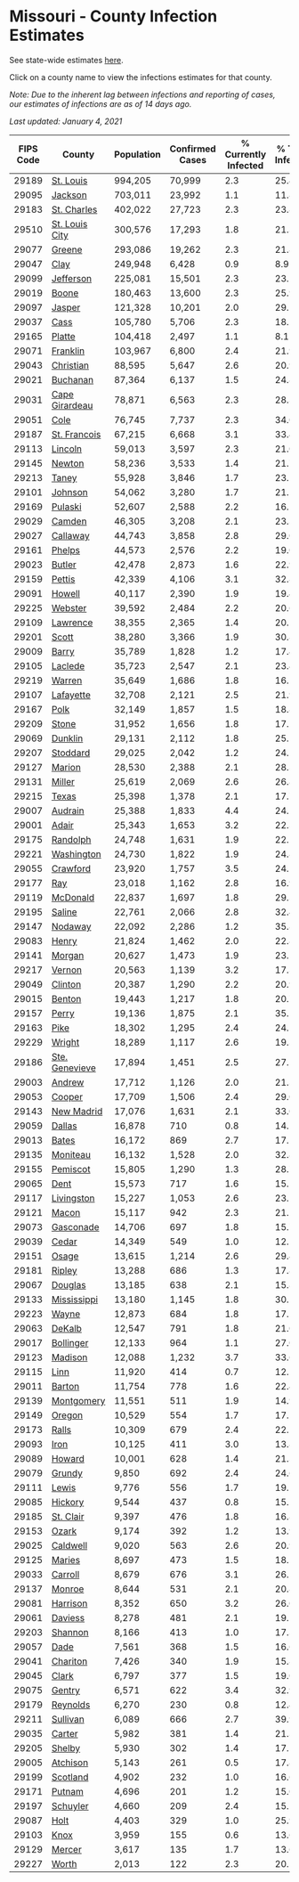 # Missouri - County Infection Estimates

See state-wide estimates [here](/infections/us-mo).

Click on a county name to view the infections estimates for that county.

*Note: Due to the inherent lag between infections and reporting of cases, our estimates of infections are as of 14 days ago.*

*Last updated: January 4, 2021*

|   FIPS Code |                           County |   Population |   Confirmed Cases |   % Currently Infected |   % Total Infected |
|-------------|----------------------------------|--------------|-------------------|------------------------|--------------------|
|       29189 |           [St. Louis](st.-louis) |      994,205 |            70,999 |                    2.3 |               25.4 |
|       29095 |               [Jackson](jackson) |      703,011 |            23,992 |                    1.1 |               11.8 |
|       29183 |       [St. Charles](st.-charles) |      402,022 |            27,723 |                    2.3 |               23.8 |
|       29510 | [St. Louis City](st.-louis-city) |      300,576 |            17,293 |                    1.8 |               21.3 |
|       29077 |                 [Greene](greene) |      293,086 |            19,262 |                    2.3 |               21.8 |
|       29047 |                     [Clay](clay) |      249,948 |             6,428 |                    0.9 |                8.9 |
|       29099 |           [Jefferson](jefferson) |      225,081 |            15,501 |                    2.3 |               23.5 |
|       29019 |                   [Boone](boone) |      180,463 |            13,600 |                    2.3 |               25.9 |
|       29097 |                 [Jasper](jasper) |      121,328 |            10,201 |                    2.0 |               29.2 |
|       29037 |                     [Cass](cass) |      105,780 |             5,706 |                    2.3 |               18.2 |
|       29165 |                 [Platte](platte) |      104,418 |             2,497 |                    1.1 |                8.1 |
|       29071 |             [Franklin](franklin) |      103,967 |             6,800 |                    2.4 |               21.9 |
|       29043 |           [Christian](christian) |       88,595 |             5,647 |                    2.6 |               20.9 |
|       29021 |             [Buchanan](buchanan) |       87,364 |             6,137 |                    1.5 |               24.8 |
|       29031 | [Cape Girardeau](cape-girardeau) |       78,871 |             6,563 |                    2.3 |               28.3 |
|       29051 |                     [Cole](cole) |       76,745 |             7,737 |                    2.3 |               34.0 |
|       29187 |     [St. Francois](st.-francois) |       67,215 |             6,668 |                    3.1 |               33.4 |
|       29113 |               [Lincoln](lincoln) |       59,013 |             3,597 |                    2.3 |               21.0 |
|       29145 |                 [Newton](newton) |       58,236 |             3,533 |                    1.4 |               21.7 |
|       29213 |                   [Taney](taney) |       55,928 |             3,846 |                    1.7 |               23.2 |
|       29101 |               [Johnson](johnson) |       54,062 |             3,280 |                    1.7 |               21.1 |
|       29169 |               [Pulaski](pulaski) |       52,607 |             2,588 |                    2.2 |               16.5 |
|       29029 |                 [Camden](camden) |       46,305 |             3,208 |                    2.1 |               23.3 |
|       29027 |             [Callaway](callaway) |       44,743 |             3,858 |                    2.8 |               29.0 |
|       29161 |                 [Phelps](phelps) |       44,573 |             2,576 |                    2.2 |               19.0 |
|       29023 |                 [Butler](butler) |       42,478 |             2,873 |                    1.6 |               22.9 |
|       29159 |                 [Pettis](pettis) |       42,339 |             4,106 |                    3.1 |               32.8 |
|       29091 |                 [Howell](howell) |       40,117 |             2,390 |                    1.9 |               19.4 |
|       29225 |               [Webster](webster) |       39,592 |             2,484 |                    2.2 |               20.6 |
|       29109 |             [Lawrence](lawrence) |       38,355 |             2,365 |                    1.4 |               20.5 |
|       29201 |                   [Scott](scott) |       38,280 |             3,366 |                    1.9 |               30.8 |
|       29009 |                   [Barry](barry) |       35,789 |             1,828 |                    1.2 |               17.4 |
|       29105 |               [Laclede](laclede) |       35,723 |             2,547 |                    2.1 |               23.4 |
|       29219 |                 [Warren](warren) |       35,649 |             1,686 |                    1.8 |               16.1 |
|       29107 |           [Lafayette](lafayette) |       32,708 |             2,121 |                    2.5 |               21.9 |
|       29167 |                     [Polk](polk) |       32,149 |             1,857 |                    1.5 |               18.8 |
|       29209 |                   [Stone](stone) |       31,952 |             1,656 |                    1.8 |               17.2 |
|       29069 |               [Dunklin](dunklin) |       29,131 |             2,112 |                    1.8 |               25.2 |
|       29207 |             [Stoddard](stoddard) |       29,025 |             2,042 |                    1.2 |               24.5 |
|       29127 |                 [Marion](marion) |       28,530 |             2,388 |                    2.1 |               28.3 |
|       29131 |                 [Miller](miller) |       25,619 |             2,069 |                    2.6 |               26.8 |
|       29215 |                   [Texas](texas) |       25,398 |             1,378 |                    2.1 |               17.7 |
|       29007 |               [Audrain](audrain) |       25,388 |             1,833 |                    4.4 |               24.1 |
|       29001 |                   [Adair](adair) |       25,343 |             1,653 |                    3.2 |               22.3 |
|       29175 |             [Randolph](randolph) |       24,748 |             1,631 |                    1.9 |               22.1 |
|       29221 |         [Washington](washington) |       24,730 |             1,822 |                    1.9 |               24.8 |
|       29055 |             [Crawford](crawford) |       23,920 |             1,757 |                    3.5 |               24.2 |
|       29177 |                       [Ray](ray) |       23,018 |             1,162 |                    2.8 |               16.9 |
|       29119 |             [McDonald](mcdonald) |       22,837 |             1,697 |                    1.8 |               29.3 |
|       29195 |                 [Saline](saline) |       22,761 |             2,066 |                    2.8 |               32.4 |
|       29147 |               [Nodaway](nodaway) |       22,092 |             2,286 |                    1.2 |               35.8 |
|       29083 |                   [Henry](henry) |       21,824 |             1,462 |                    2.0 |               22.8 |
|       29141 |                 [Morgan](morgan) |       20,627 |             1,473 |                    1.9 |               23.5 |
|       29217 |                 [Vernon](vernon) |       20,563 |             1,139 |                    3.2 |               17.3 |
|       29049 |               [Clinton](clinton) |       20,387 |             1,290 |                    2.2 |               20.9 |
|       29015 |                 [Benton](benton) |       19,443 |             1,217 |                    1.8 |               20.7 |
|       29157 |                   [Perry](perry) |       19,136 |             1,875 |                    2.1 |               35.2 |
|       29163 |                     [Pike](pike) |       18,302 |             1,295 |                    2.4 |               24.5 |
|       29229 |                 [Wright](wright) |       18,289 |             1,117 |                    2.6 |               19.3 |
|       29186 | [Ste. Genevieve](ste.-genevieve) |       17,894 |             1,451 |                    2.5 |               27.5 |
|       29003 |                 [Andrew](andrew) |       17,712 |             1,126 |                    2.0 |               21.3 |
|       29053 |                 [Cooper](cooper) |       17,709 |             1,506 |                    2.4 |               29.0 |
|       29143 |         [New Madrid](new-madrid) |       17,076 |             1,631 |                    2.1 |               33.0 |
|       29059 |                 [Dallas](dallas) |       16,878 |               710 |                    0.8 |               14.1 |
|       29013 |                   [Bates](bates) |       16,172 |               869 |                    2.7 |               17.5 |
|       29135 |             [Moniteau](moniteau) |       16,132 |             1,528 |                    2.0 |               32.8 |
|       29155 |             [Pemiscot](pemiscot) |       15,805 |             1,290 |                    1.3 |               28.7 |
|       29065 |                     [Dent](dent) |       15,573 |               717 |                    1.6 |               15.2 |
|       29117 |         [Livingston](livingston) |       15,227 |             1,053 |                    2.6 |               23.1 |
|       29121 |                   [Macon](macon) |       15,117 |               942 |                    2.3 |               21.1 |
|       29073 |           [Gasconade](gasconade) |       14,706 |               697 |                    1.8 |               15.7 |
|       29039 |                   [Cedar](cedar) |       14,349 |               549 |                    1.0 |               12.5 |
|       29151 |                   [Osage](osage) |       13,615 |             1,214 |                    2.6 |               29.4 |
|       29181 |                 [Ripley](ripley) |       13,288 |               686 |                    1.3 |               17.8 |
|       29067 |               [Douglas](douglas) |       13,185 |               638 |                    2.1 |               15.8 |
|       29133 |       [Mississippi](mississippi) |       13,180 |             1,145 |                    1.8 |               30.5 |
|       29223 |                   [Wayne](wayne) |       12,873 |               684 |                    1.8 |               17.5 |
|       29063 |                 [DeKalb](dekalb) |       12,547 |               791 |                    1.8 |               21.0 |
|       29017 |           [Bollinger](bollinger) |       12,133 |               964 |                    1.1 |               27.0 |
|       29123 |               [Madison](madison) |       12,088 |             1,232 |                    3.7 |               33.6 |
|       29115 |                     [Linn](linn) |       11,920 |               414 |                    0.7 |               12.1 |
|       29011 |                 [Barton](barton) |       11,754 |               778 |                    1.6 |               22.4 |
|       29139 |         [Montgomery](montgomery) |       11,551 |               511 |                    1.9 |               14.9 |
|       29149 |                 [Oregon](oregon) |       10,529 |               554 |                    1.7 |               17.2 |
|       29173 |                   [Ralls](ralls) |       10,309 |               679 |                    2.4 |               22.2 |
|       29093 |                     [Iron](iron) |       10,125 |               411 |                    3.0 |               13.8 |
|       29089 |                 [Howard](howard) |       10,001 |               628 |                    1.4 |               21.3 |
|       29079 |                 [Grundy](grundy) |        9,850 |               692 |                    2.4 |               24.6 |
|       29111 |                   [Lewis](lewis) |        9,776 |               556 |                    1.7 |               19.1 |
|       29085 |               [Hickory](hickory) |        9,544 |               437 |                    0.8 |               15.1 |
|       29185 |           [St. Clair](st.-clair) |        9,397 |               476 |                    1.8 |               16.8 |
|       29153 |                   [Ozark](ozark) |        9,174 |               392 |                    1.2 |               13.9 |
|       29025 |             [Caldwell](caldwell) |        9,020 |               563 |                    2.6 |               20.9 |
|       29125 |                 [Maries](maries) |        8,697 |               473 |                    1.5 |               18.1 |
|       29033 |               [Carroll](carroll) |        8,679 |               676 |                    3.1 |               26.2 |
|       29137 |                 [Monroe](monroe) |        8,644 |               531 |                    2.1 |               20.8 |
|       29081 |             [Harrison](harrison) |        8,352 |               650 |                    3.2 |               26.0 |
|       29061 |               [Daviess](daviess) |        8,278 |               481 |                    2.1 |               19.1 |
|       29203 |               [Shannon](shannon) |        8,166 |               413 |                    1.0 |               17.3 |
|       29057 |                     [Dade](dade) |        7,561 |               368 |                    1.5 |               16.6 |
|       29041 |             [Chariton](chariton) |        7,426 |               340 |                    1.9 |               15.8 |
|       29045 |                   [Clark](clark) |        6,797 |               377 |                    1.5 |               19.0 |
|       29075 |                 [Gentry](gentry) |        6,571 |               622 |                    3.4 |               32.9 |
|       29179 |             [Reynolds](reynolds) |        6,270 |               230 |                    0.8 |               12.4 |
|       29211 |             [Sullivan](sullivan) |        6,089 |               666 |                    2.7 |               39.9 |
|       29035 |                 [Carter](carter) |        5,982 |               381 |                    1.4 |               21.3 |
|       29205 |                 [Shelby](shelby) |        5,930 |               302 |                    1.4 |               17.1 |
|       29005 |             [Atchison](atchison) |        5,143 |               261 |                    0.5 |               17.8 |
|       29199 |             [Scotland](scotland) |        4,902 |               232 |                    1.0 |               16.6 |
|       29171 |                 [Putnam](putnam) |        4,696 |               201 |                    1.2 |               15.0 |
|       29197 |             [Schuyler](schuyler) |        4,660 |               209 |                    2.4 |               15.1 |
|       29087 |                     [Holt](holt) |        4,403 |               329 |                    1.0 |               25.9 |
|       29103 |                     [Knox](knox) |        3,959 |               155 |                    0.6 |               13.6 |
|       29129 |                 [Mercer](mercer) |        3,617 |               135 |                    1.7 |               13.6 |
|       29227 |                   [Worth](worth) |        2,013 |               122 |                    2.3 |               20.5 |